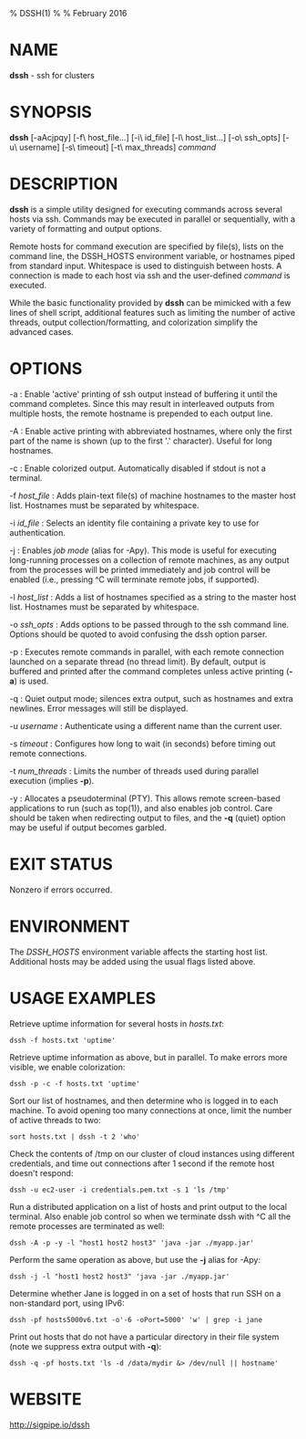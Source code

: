 % DSSH(1)
% 
% February 2016


NAME
====

**dssh** - ssh for clusters

SYNOPSIS
========

**dssh**  [-aAcjpqy]  [-f\ host_file...]   [-i\ id_file]  [-l\ host_list...]  [-o\ ssh_opts] [-u\ username] [-s\ timeout] [-t\ max_threads] *command*


DESCRIPTION
===========

**dssh** is a simple utility designed for executing commands across several hosts via ssh.  Commands may be executed in parallel or sequentially, with a variety of formatting and output options.

Remote hosts for command execution are specified by file(s), lists on the command line, the DSSH_HOSTS environment variable, or hostnames piped from standard input. Whitespace is used to distinguish between hosts. A connection is made to each host via ssh and the user-defined *command* is executed.

While the basic functionality provided by **dssh** can be mimicked with a few lines of shell script, additional features such as limiting the number of active threads, output collection/formatting, and
colorization simplify the advanced cases.


OPTIONS
=======
-a
: Enable 'active' printing of ssh output instead of buffering it until the command completes. Since this may result in interleaved outputs from multiple hosts, the remote hostname is prepended to each output line.

-A
: Enable active printing with abbreviated hostnames, where only the first part of the name is shown (up to the first '.' character). Useful for long hostnames.

-c
: Enable colorized output. Automatically disabled if stdout is not a terminal.

-f *host_file*
: Adds plain-text file(s) of machine hostnames to the master host list. Hostnames must be separated by whitespace.

-i *id_file*
: Selects an identity file containing a private key to use for authentication.

-j
: Enables *job mode* (alias for -Apy). This mode is useful for executing long-running processes on a collection of remote machines, as any output from the processes will be printed immediately and job control will be enabled (i.e., pressing ^C will terminate remote jobs, if supported).

-l *host_list*
: Adds a list of hostnames specified as a string to the master host list. Hostnames must be separated by whitespace.

-o *ssh_opts*
: Adds options to be passed through to the ssh command line. Options should be quoted to avoid confusing the dssh option parser.

-p
: Executes remote commands in parallel, with each remote connection launched on a separate thread (no thread limit). By default, output is buffered and printed after the command completes unless active printing (**-a**) is used.

-q
: Quiet output mode; silences extra output, such as hostnames and extra newlines.  Error messages will still be displayed.

-u *username*
: Authenticate using a different name than the current user.

-s *timeout*
: Configures how long to wait (in seconds) before timing out remote connections.

-t *num_threads*
: Limits the number of threads used during parallel execution (implies **-p**).

-y
: Allocates a pseudoterminal (PTY). This allows remote screen-based applications to run (such as top(1)), and also enables job control. Care should be taken when redirecting output to files, and the **-q** (quiet) option may be useful if output becomes garbled.


EXIT STATUS
===========
Nonzero if errors occurred.


ENVIRONMENT
===========
The *DSSH_HOSTS* environment variable affects the starting host list. Additional hosts may be added using the usual flags listed above.


USAGE EXAMPLES
==============
Retrieve uptime information for several hosts in *hosts.txt*:

    dssh -f hosts.txt 'uptime'

Retrieve uptime information as above, but in parallel. To make errors more visible, we enable colorization:

    dssh -p -c -f hosts.txt 'uptime'

Sort our list of hostnames, and then determine who is logged in to each machine. To avoid opening too many connections at once, limit the number of active threads to two:

    sort hosts.txt | dssh -t 2 'who'

Check the contents of /tmp on our cluster of cloud instances using different credentials, and time out connections after 1 second if the remote host doesn't respond:

    dssh -u ec2-user -i credentials.pem.txt -s 1 'ls /tmp'

Run a distributed application on a list of hosts and print output to the local terminal. Also enable job control so when we terminate dssh with ^C all the remote processes are terminated as well:

    dssh -A -p -y -l "host1 host2 host3" 'java -jar ./myapp.jar'

Perform the same operation as above, but use the **-j** alias for -Apy:

    dssh -j -l "host1 host2 host3" 'java -jar ./myapp.jar'

Determine whether Jane is logged in on a set of hosts that run SSH on a non-standard port, using IPv6:

    dssh -pf hosts5000v6.txt -o'-6 -oPort=5000' 'w' | grep -i jane

Print out hosts that do not have a particular directory in their file system (note we suppress extra output with **-q**):

    dssh -q -pf hosts.txt 'ls -d /data/mydir &> /dev/null || hostname'

WEBSITE
=======
http://sigpipe.io/dssh
